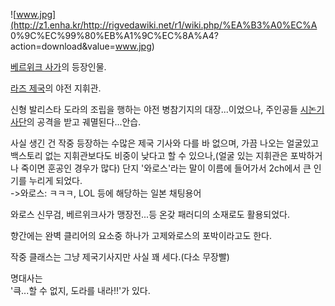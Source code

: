 ![www.jpg](http://z1.enha.kr/http://rigvedawiki.net/r1/wiki.php/%EA%B3%A0%EC%A
0%9C%EC%99%80%EB%A1%9C%EC%8A%A4?action=download&value=www.jpg)

[베르위크 사가](%EB%B2%A0%EB%A5%B4%EC%9C%84%ED%81%AC%20%EC%82%AC%EA%B0%80.md)의
등장인물.

[라즈 제국](%EB%9D%BC%EC%A6%88%20%EC%A0%9C%EA%B5%AD.md)의 야전 지휘관.

신형 발리스타 도라의 조립을 행하는 야전 병참기지의 대장...이었으나, 주인공들 [시논기사단](%EC%8B%9C%EB%85%BC%20%EA%B8%B0%EC%82%AC%EB%8B%A8.md)의 공격을 받고
궤멸된다...안습.

사실 생긴 건 작중 등장하는 수많은 제국 기사와 다를 바 없으며, 가끔 나오는 얼굴있고 백스토리 없는 지휘관보다도 비중이 낮다고 할 수
있으나,(얼굴 있는 지휘관은 포박하거나 죽이면 훈공인 경우가 많다) 단지 '와로스'라는 말이 이름에 들어가서 2ch에서 큰 인기를 누리게
되었다.  
->와로스: ㅋㅋㅋ, LOL 등에 해당하는 일본 채팅용어

와로스 신무검, 베르위크사가 맹장전...등 온갖 패러디의 소재로도 활용되었다.

향간에는 완벽 클리어의 요소중 하나가 고제와로스의 포박이라고도 한다.

작중 클래스는 그냥 제국기사지만 사실 꽤 세다.(다소 무장빨)

명대사는  
'큭...할 수 없지, 도라를 내라!!'가 있다.


